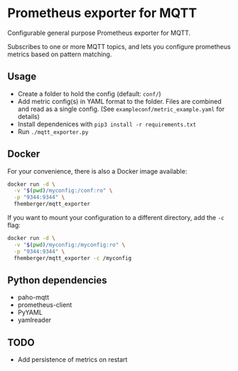 # Prometheus exporter for MQTT

Configurable general purpose Prometheus exporter for MQTT.

Subscribes to one or more MQTT topics, and lets you configure prometheus metrics based on pattern matching.


## Usage

- Create a folder to hold the config (default: `conf/`)
- Add metric config(s) in YAML format to the folder. Files are combined and read as a single config. (See `exampleconf/metric_example.yaml` for details)
- Install dependenices with `pip3 install -r requirements.txt`
- Run `./mqtt_exporter.py`


## Docker

For your convenience, there is also a Docker image available:

```bash
docker run -d \
  -v "$(pwd)/myconfig:/conf:ro" \
  -p "9344:9344" \
  fhemberger/mqtt_exporter
```

If you want to mount your configuration to a different directory, add the `-c` flag:

```bash
docker run -d \
  -v "$(pwd)/myconfig:/myconfig:ro" \
  -p "9344:9344" \
  fhemberger/mqtt_exporter -c /myconfig
```


## Python dependencies

 - paho-mqtt
 - prometheus-client
 - PyYAML
 - yamlreader


## TODO

- Add persistence of metrics on restart
